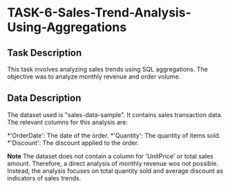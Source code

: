 # TASK-6-Sales-Trend-Analysis-Using-Aggregations

## Task Description

This task involves analyzing sales trends using SQL aggregations. The objective was to analyze monthly revenue and order volume.

## Data Description

The dataset used is "sales-data-sample". It contains sales transaction data. The relevant columns for this analysis are:

*'OrderDate': The date of the order.
*'Quantity': The quantity of items sold.
*'Discount': The discount applied to the order.

**Note** The dataset does not contain a column for 'UnitPrice' or total sales amount. Therefore, a direct analysis of monthly revenue wos not possible. Instead, the analysis focuses on total quantity sold and average discount as indicators of sales trends.
